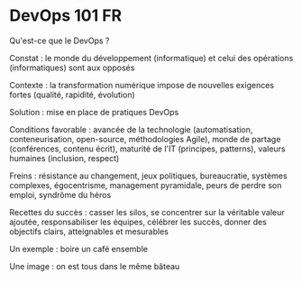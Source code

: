 # DevOps 101 FR

Qu'est-ce que le DevOps ?

Constat : le monde du développement (informatique) et celui des opérations (informatiques) sont aux opposés

Contexte : la transformation numérique impose de nouvelles exigences fortes (qualité, rapidité, évolution)

Solution : mise en place de pratiques DevOps

Conditions favorable : avancée de la technologie (automatisation, conteneurisation, open-source, méthodologies Agile), monde de partage (conférences, contenu écrit), maturité de l'IT (principes, patterns), valeurs humaines (inclusion, respect)

Freins : résistance au changement, jeux politiques, bureaucratie, systèmes complexes, égocentrisme, management pyramidale, peurs de perdre son emploi, syndrôme du héros

Recettes du succès : casser les silos, se concentrer sur la véritable valeur ajoutée, responsabiliser les équipes, célébrer les succès, donner des objectifs clairs, atteignables et mesurables

Un exemple : boire un café ensemble

Une image : on est tous dans le même bâteau
